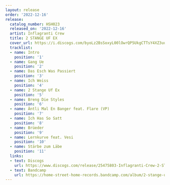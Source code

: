 ```yaml
---
layout: release
order: '2022-12-16'
release:
  catalog_number: HSH023
  released_on: '2022-12-16'
  artist: Inflagranti Crew
  title: 2 STANGE UF EX
  cover_url: https://i.discogs.com/byoLz2BsSoxyL00lOwrQP5UkgCTTsY4XZ3uu4VYQIAs/rs:fit/g:sm/q:90/h:607/w:600/czM6Ly9kaXNjb2dz/LWRhdGFiYXNlLWlt/YWdlcy9SLTI1NDc1/ODAzLTE2NzExNDI0/NDQtMzExMi5qcGVn.jpeg
  tracklist:
  - name: Intro
    position: '1'
  - name: Gang Ue
    position: '2'
  - name: Das Esch Was Passiert
    position: '3'
  - name: Ich Weiss
    position: '4'
  - name: 2 Stange Uf Ex
    position: '5'
  - name: Breng Die Styles
    position: '6'
  - name: Äntli Mal En Banger feat. Flare (VP)
    position: '7'
  - name: Ich Has So Satt
    position: '8'
  - name: Brüeder
    position: '9'
  - name: Lernkurve feat. Vesi
    position: '10'
  - name: Stärbe zum Läbe
    position: '11'
  links:
  - text: Discogs
    url: https://www.discogs.com/release/25475803-Inflagranti-Crew-2-STANGE-UF-EX
  - text: Bandcamp
    url: https://home-street-home-records.bandcamp.com/album/2-stange-uf-ex
---
```

